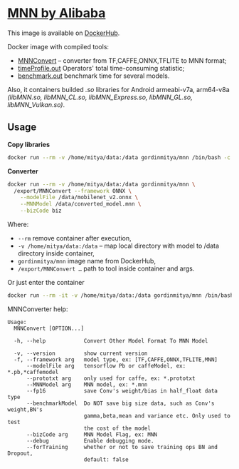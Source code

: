 # [MNN by Alibaba](https://github.com/alibaba/MNN)

This image is available on [DockerHub](https://hub.docker.com/repository/docker/gordinmitya/mnn/).

Docker image with compiled tools: 
* [MNNConvert](https://www.yuque.com/mnn/en/model_convert) – converter from TF,CAFFE,ONNX,TFLITE to MNN format;
* [timeProfile.out](https://www.yuque.com/mnn/en/tool_test) Operators' total time-consuming statistic;
* [benchmark.out](https://www.yuque.com/mnn/en/tool_benchmark) benchmark time for several models.

Also, it containers builded *.so* libraries for Android armeabi-v7a, arm64-v8a *(libMNN.so, libMNN_CL.so, libMNN_Express.so, libMNN_GL.so, libMNN_Vulkan.so)*.

## Usage

**Copy libraries**

```bash
docker run --rm -v /home/mitya/data:/data gordinmitya/mnn /bin/bash -c "cp -r lib_* /data"
```

**Converter**

```bash
docker run --rm -v /home/mitya/data:/data gordinmitya/mnn \
  /export/MNNConvert --framework ONNX \
    --modelFile /data/mobilenet_v2.onnx \
    --MNNModel /data/converted_model.mnn \
    --bizCode biz
```
Where:
* `--rm` remove container after execution,
* `-v /home/mitya/data:/data` – map local directory with model to /data directory inside container,
* `gordinmitya/mnn` image name from DockerHub,
* `/export/MNNConvert …` path to tool inside container and args.

Or just enter the container

```bash
docker run --rm -it -v /home/mitya/data:/data gordinmitya/mnn /bin/bash"
```

MNNConverter help:
```
Usage:
  MNNConvert [OPTION...]

  -h, --help            Convert Other Model Format To MNN Model

  -v, --version         show current version
  -f, --framework arg   model type, ex: [TF,CAFFE,ONNX,TFLITE,MNN]
      --modelFile arg   tensorflow Pb or caffeModel, ex: *.pb,*caffemodel
      --prototxt arg    only used for caffe, ex: *.prototxt
      --MNNModel arg    MNN model, ex: *.mnn
      --fp16            save Conv's weight/bias in half_float data type
      --benchmarkModel  Do NOT save big size data, such as Conv's weight,BN's
                        gamma,beta,mean and variance etc. Only used to test
                        the cost of the model
      --bizCode arg     MNN Model Flag, ex: MNN
      --debug           Enable debugging mode.
      --forTraining     whether or not to save training ops BN and Dropout,
                        default: false
```                        
